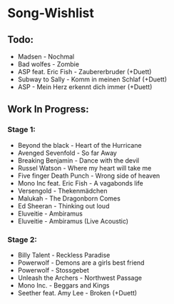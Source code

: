 # Song-Wishlist

## Todo:
- Madsen - Nochmal
- Bad wolfes - Zombie
- ASP feat. Eric Fish - Zaubererbruder (+Duett)
- Subway to Sally - Komm in meinen Schlaf (+Duett)
- ASP - Mein Herz erkennt dich immer (+Duett)

## Work In Progress:
### Stage 1:
- Beyond the black - Heart of the Hurricane
- Avenged Sevenfold - So far Away
- Breaking Benjamin - Dance with the devil
- Russel Watson - Where my heart will take me
- Five finger Death Punch - Wrong side of heaven
- Mono Inc feat. Eric Fish - A vagabonds life
- Versengold - Thekenmädchen
- Malukah - The Dragonborn Comes
- Ed Sheeran - Thinking out loud
- Eluveitie - Ambiramus
- Eluveitie - Ambiramus (Live Acoustic)

### Stage 2:
- Billy Talent - Reckless Paradise
- Powerwolf - Demons are a girls best friend
- Powerwolf - Stossgebet
- Unleash the Archers - Northwest Passage
- Mono Inc. - Beggars and Kings
- Seether feat. Amy Lee - Broken (+Duett)
